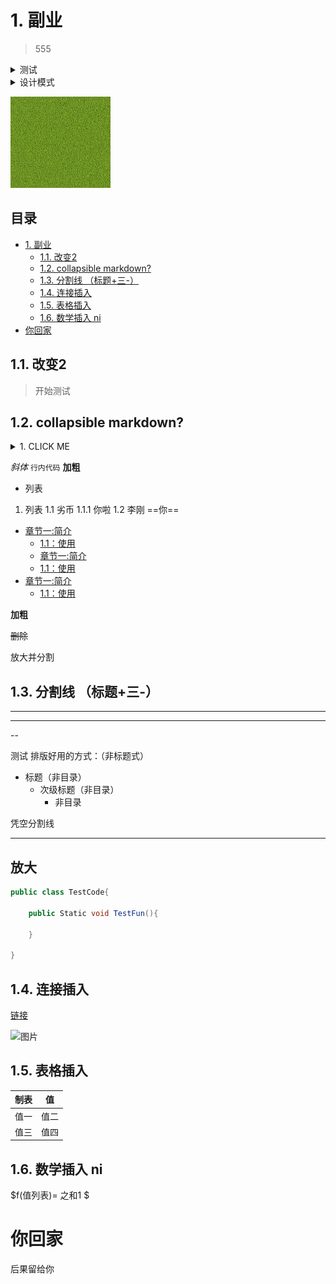 # 1. 副业

> 555

<details>
 <summary>测试</summary>

* [Child主页](/Blog/Test/testHome.md)
* [测试](/Blog/Test/test.md)
</details>

<details>
 <summary>设计模式</summary>

* [Child主页](/Blog/Design/Design1.md)

</details>

![](../../Texture/Test/cow.png)

目录
--

<!-- TOC -->

- [1. 副业](#1-副业)
    - [1.1. 改变2](#11-改变2)
    - [1.2. collapsible markdown?](#12-collapsible-markdown)
    - [1.3. 分割线 （标题+三-）](#13-分割线-标题三-)
    - [1.4. 连接插入](#14-连接插入)
    - [1.5. 表格插入](#15-表格插入)
    - [1.6. 数学插入 ni](#16-数学插入-ni)
- [你回家](#你回家)

<!-- /TOC -->

## 1.1. 改变2


> 开始测试


## 1.2. collapsible markdown?

 <details>
 <summary>1. CLICK ME</summary>

一定要空一行
[链接](../../README.md)
</details>

*斜体*
`行内代码` 
**加粗**
* 列表
1. 列表
   1.1 劣币
   1.1.1 你啦
1.2 李刚
==你==
- [章节一:简介](../../README.html)
    - [1.1：使用](../../README.html)
    - [章节一:简介](../../README.html)
    - [1.1：使用](../../README.html)
- [章节一:简介](../../README.html)
    - [1.1：使用](../../README.html)



**加粗**

~~删除~~

放大并分割

## 1.3. 分割线 （标题+三-）
----
---
--

测试 排版好用的方式：（非标题式）

- 标题（非目录）
    - 次级标题（非目录）
        - 非目录
        
凭空分割线
- - -


放大
--

```csharp
public class TestCode{

    public Static void TestFun(){

    }

}
```
## 1.4. 连接插入
[链接](../../README.html)

![图片](../../UnGit/Textrue/Test/mul.jpg)
## 1.5. 表格插入
|制表|值|
|-|-|
|值一|值二|
|值三|值四|


## 1.6. 数学插入 ni
$f(值列表)= 之和1 $


# 你回家

后果留给你


